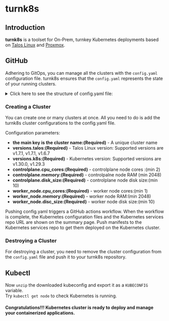 turnk8s
=================

## Introduction

**turnk8s** is a toolset for On-Prem, turnkey Kubernetes deployments based on  [Talos Linux](https://www.talos.dev) and [Proxmox](https://www.proxmox.com). 


## GitHub

Adhering to GitOps, you can manage all the clusters with the `config.yaml` configuration file. turnk8s ensures that the `config.yaml` represents the state of your running clusters.
<details>
  <summary>Click here to see the structure of config.yaml file:</summary>

```yaml
turnk8s-cluster:
  versions:
    talos: v1.7.1
    k8s: v1.30.0
  controlplane:
    cpu_cores: 2
    memory: 4096
    disk_size: 20
  worker_node:
    cpu_cores: 2
    memory: 4096
    disc_size: 20
```
</details>


### Creating a Cluster
You can create one or many clusters at once. All you need to do is add the turnk8s cluster configurations to the config.yaml file.

Configuration parameters:
* **the main key is the cluster name:(Required)** - A unique cluster name
* **versions.talos:(Required)** - Talos Linux version: Supported versions are v1.7.1, v1.7.1, v1.6.7
* **versions.k8s:(Required)** - Kubernetes version: Supported versions are v1.30.0, v1.29.3
* **controlplane.cpu_cores:(Required)** - controlplane node cores :(min 2)
* **controlplane.memory:(Required)** - controlpalne node RAM (min 2048)
* **controlplane.disk_size:(Required)** - controlplane node disk size:(min 10)
* **worker_node.cpu_cores:(Required)** - worker node cores:(min 1)
* **worker_node.memory:(Required)** - worker node RAM:(min 2048)
* **worker_node.disc_size:(Required)** - worker node disk size:(min 10)

Pushing config.yaml triggers a GitHub actions workflow. When the workflow is complete, the Kubernetes configuration files and the Kubernetes services repo URL are shown on the summary page.
Push manifests to the Kubernetes services repo to get them deployed on the Kubernetes cluster.


### Destroying a Cluster
For destroying a cluster, you need to remove the cluster configuration from the `config.yaml` file and push it to your turnk8s repository.

## Kubectl

Now `unzip` the downloaded kubeconfig and export it as a `KUBECONFIG` variable.
<br>
Try `kubectl get node` to check Kubernetes is running.

#### Congratulations!!! Kubernetes cluster is ready to deploy and manage your containerized applications.
